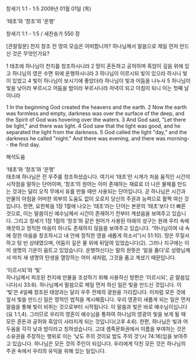 창세기 1:1 - 1:5 
2009년 01월 01일 (목)

‘태초’와 ‘창조’와 ‘운행’



창세기 1:1 - 1:5 / 새찬송가 550 장


[관찰질문]
천지 창조 전 땅의 모습은 어떠합니까?
하나님께서 말씀으로 제일 먼저 만드신 것은 무엇인가요?

1 태초에 하나님이 천지를 창조하시니라 
2 땅이 혼돈하고 공허하며 흑암이 깊음 위에 있고 하나님의 영은 수면 위에 운행하시니라 
3 하나님이 이르시되 빛이 있으라 하시니 빛이 있었고 
4 빛이 하나님이 보시기에 좋았더라 하나님이 빛과 어둠을 나누사 
5 하나님이 빛을 낮이라 부르시고 어둠을 밤이라 부르시니라 저녁이 되고 아침이 되니 이는 첫째 날이니라  

1 In the beginning God created the heavens and the earth. 
2 Now the earth was formless and empty, darkness was over the surface of the deep, and the Spirit of God was hovering over the waters. 
3 And God said, "Let there be light," and there was light. 
4 God saw that the light was good, and he separated the light from the darkness. 
5 God called the light "day," and the darkness he called "night." And there was evening, and there was morning-- the first day.

해석도움





‘태초’와 ‘창조’와 ‘운행’  
태초에 하나님은 전 우주를 창조하셨습니다. 여기서 ‘태초’란 시계가 처음 움직인 시간의 시작점을 말하는 단어이며, ‘창조’의 원어는 이미 존재하는 재료로 더 나은 물체를 만드는 것과는 달리 오직 무에서 유를 만들 때만 사용되는 단어입니다. 곧 하나님은 시간과 만물의 아침을 어떠한 외부의 도움도 없이 오로지 당신의 주권과 능력으로 활짝 여신 것입니다. 한편, 요한복음 1장 1절에 나오는 ‘태초’라는 단어는 본문의 ‘태초’보다 더 빠른 것으로, 이는 말씀이신 예수님께서 시간이 존재하기 전부터 계셨음을 보여주고 있습니다. 그리고 창세기 1장 1절의 ‘창조’와 같은 원어가 사용된 아래의 성구는 원래 우리 속에 깨끗하고 정직한 마음이 하나도 존재하지 않음을 보여주고 있습니다. “하나님이여 내 속에 정한 마음을 창조하시고 내 안에 정직한 영을 새롭게 하소서”(시 51:10). 땅은 무질서하고 텅 빈 상태였으며, 어둠이 깊은 물 위에 뒤덮여 있었습니다(2). 그러나 지구에는 이미 생명의 기운이 움트고 있었습니다. 운행하신다는 말의 원뜻은 ‘알을 품다’로 성령님께서 마치 새 생명의 탄생을 열망하는 어미 새처럼, 그것을 품고 계셨기 때문입니다.

‘이르시되’와 ‘빛’  
하나님께서 피조된 천지에 만물을 조성하기 위해 사용하신 방편은 ‘이르시되’, 곧 말씀입니다(시 33:6). 하나님께서 말씀으로 제일 먼저 하신 일은 빛을 만드신 것입니다. 이 ‘빛’은 4일째 창조된 태양과는 달리 우주 전체의 광원을 가리킵니다. 이처럼 모든 것에 앞서 빛을 만드신 일은 영적인 법칙을 계시해줍니다. 우리 영혼이 새롭게 되는 일은 먼저 말씀을 통해 빛이 비취는 것으로부터 시작됩니다. 이 말씀과 빛은 바로 예수님이십니다(요 1:1,4). 그러므로 우리의 영혼이 예수님을 통하여 하나님의 영광의 빛을 보게 될 때 모든 혼돈과 공허와 흑암이 사라지게 되는 것입니다(고후 4:6). 한편, 하나님은 빛과 어두움을 각각 낮과 밤이라고 칭하셨습니다. 고대 셈족문화권에서 이름을 부여하는 것은 소유권을 주장하는 행위로 이는 ‘낮도 주의 것이요 밤도 주의 것’(시 74:16)임을 보여주고 있습니다. 하나님은 모든 것의 주인이 되십니다. 우리에게 닥친 모든 것은 하나님의 주권 속에서 우리의 유익을 위해 있는 일입니다.